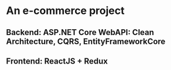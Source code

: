 # An e-commerce project
## Backend: ASP.NET Core WebAPI: Clean Architecture, CQRS, EntityFrameworkCore
## Frontend: ReactJS + Redux
